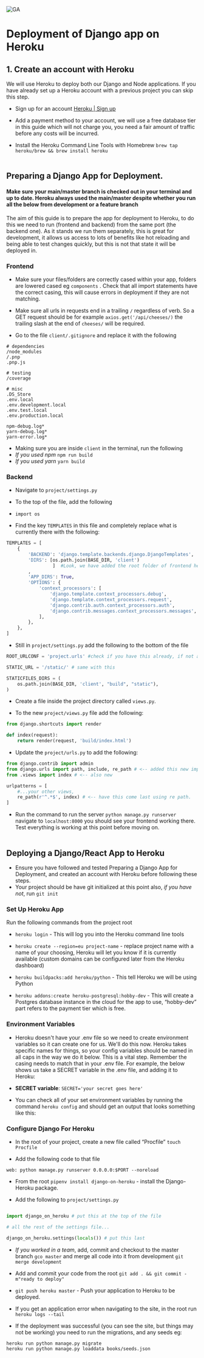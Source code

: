 ![GA](https://cloud.githubusercontent.com/assets/40461/8183776/469f976e-1432-11e5-8199-6ac91363302b.png)

# Deployment of Django app on Heroku

## 1. Create an account with Heroku

We will use Heroku to deploy both our Django and Node applications. If you have already set up a Heroku account with a previous project you can skip this step.

- Sign up for an account [Heroku | Sign up](https://signup.heroku.com/)

- Add a payment method to your account, we will use a free database tier in this guide which will not charge you, you need a fair amount of traffic before any costs will be incurred.

- Install the Heroku Command Line Tools with Homebrew `brew tap heroku/brew && brew install heroku`
<br><br>

## Preparing a Django App for Deployment.


#### Make sure your main/master branch is checked out in your terminal and up to date. Heroku always used the main/master despite whether you run all the below from development or a feature branch

The aim of this guide is to prepare the app for deployment to Heroku, to do this we need to run (frontend and backend) from the same port (the backend one). As it stands we run them separately, this is great for development, it allows us access to lots of benefits like hot reloading and being able to test changes quickly, but this is not that state it will be deployed in.

### Frontend

* Make sure your files/folders are correctly cased within your app, folders are lowered cased eg `components` . Check that all import statements have the correct casing, this will cause errors in deployment if they are not matching.

* Make sure all urls in requests end in a trailing `/` regardless of verb. So a GET request should be for example `axios.get('/api/cheeses/)` the trailing slash at the end of `cheeses/` will be required.

* Go to the file `client/.gitignore` and replace it with the following

```
# dependencies
/node_modules
/.pnp
.pnp.js

# testing
/coverage

# misc
.DS_Store
.env.local
.env.development.local
.env.test.local
.env.production.local

npm-debug.log*
yarn-debug.log*
yarn-error.log*
```

* Making sure you are inside `client` in the terminal, run the following
* *If you used npm* `npm run build`
* *If you used yarn*  `yarn build`


### Backend

* Navigate to `project/settings.py`

* To the top of the file, add the following

* `import os`

* Find the key `TEMPLATES` in this file and completely replace what is currently there with the following:

```python
TEMPLATES = [
    {
        'BACKEND': 'django.template.backends.django.DjangoTemplates',
        'DIRS': [os.path.join(BASE_DIR, 'client')
                 ]  #Look, we have added the root folder of frontend here
        ,
        'APP_DIRS': True,
        'OPTIONS': {
            'context_processors': [
                'django.template.context_processors.debug',
                'django.template.context_processors.request',
                'django.contrib.auth.context_processors.auth',
                'django.contrib.messages.context_processors.messages',
            ],
        },
    },
]
```


* Still in  `project/settings.py`  add the following to the bottom of the file


```python
ROOT_URLCONF = 'project.urls' #check if you have this already, if not add it in

STATIC_URL = '/static/' # same with this

STATICFILES_DIRS = (
    os.path.join(BASE_DIR, 'client', "build", "static"),
)

```

* Create a file inside the project directory called  `views.py`.

* To the new `project/views.py` file add the following:

```python
from django.shortcuts import render

def index(request):
    return render(request, 'build/index.html')
```

* Update the `project/urls.py` to add the following:

```python
from django.contrib import admin
from django.urls import path, include, re_path # <-- added this new import re_path
from .views import index # <-- also new

urlpatterns = [
    #...your other views,
    re_path(r'^.*$', index) # <-- have this come last using re path.
]

```

* Run the command to run the server `python manage.py runserver`  navigate to `localhost:8000` you should see your frontend working there. Test everything is working at this point before moving on.<br><br>

## Deploying a Django/React App to Heroku
* Ensure you have followed and tested Preparing a Django App for Deployment, and created an account with Heroku before following these steps.
* Your project should be have git initialized at this point also, *if you have not*, run `git init`

### Set Up Heroku App

Run the following commands from the project root

* `heroku login`  - This will log you into the Heroku command line tools

* `heroku create --region=eu project-name` - replace project name with a name of your choosing, Heroku will let you know if it is currently available (custom domains can be configured later from the Heroku dashboard)

* `heroku buildpacks:add heroku/python` - This tell Heroku we will be using Python

* `heroku addons:create heroku-postgresql:hobby-dev` - This will create a Postgres database instance in the cloud for the app to use, “hobby-dev” part refers to the payment tier which is free.

### Environment Variables

- Heroku doesn't have your .env file so we need to create environment variables so it can create one for us. We'll do this now. Heroku takes specific names for things, so your config variables should be named in all caps in the way we do it below. This is a vital step. Remember the casing needs to match that in your .env file. For example, the below shows us take a SECRET variable in the .env file, and adding it to Heroku:

- **SECRET variable**: `SECRET='your secret goes here'`

- You can check all of your set environment variables by running the command `heroku config` and should get an output that looks something like this:

### Configure Django For Heroku

* In the root of your project, create a new file called “Procfile” `touch Procfile`

* Add the following code to that file

```
web: python manage.py runserver 0.0.0.0:$PORT --noreload
```


* From the root `pipenv install django-on-heroku` - install the Django-Heroku package.


* Add the following to `project/settings.py`
```python

import django_on_heroku # put this at the top of the file

# all the rest of the settings file...

django_on_heroku.settings(locals()) # put this last

```


* *If you worked in a team*, add, commit and checkout to the master branch `gco master` and merge all code into it from development `git merge development`

* Add and commit your code from the root `git add . && git commit -m"ready to deploy"`

* `git push heroku master` - Push your application to Heroku to be deployed.

* If you get an application error when navigating to the site, in the root run `heroku logs --tail`

* If the deployment was successful (you can see the site, but things may not be working)  you need to run the migrations, and any seeds eg:
```
heroku run python manage.py migrate
heroku run python manage.py loaddata books/seeds.json
```